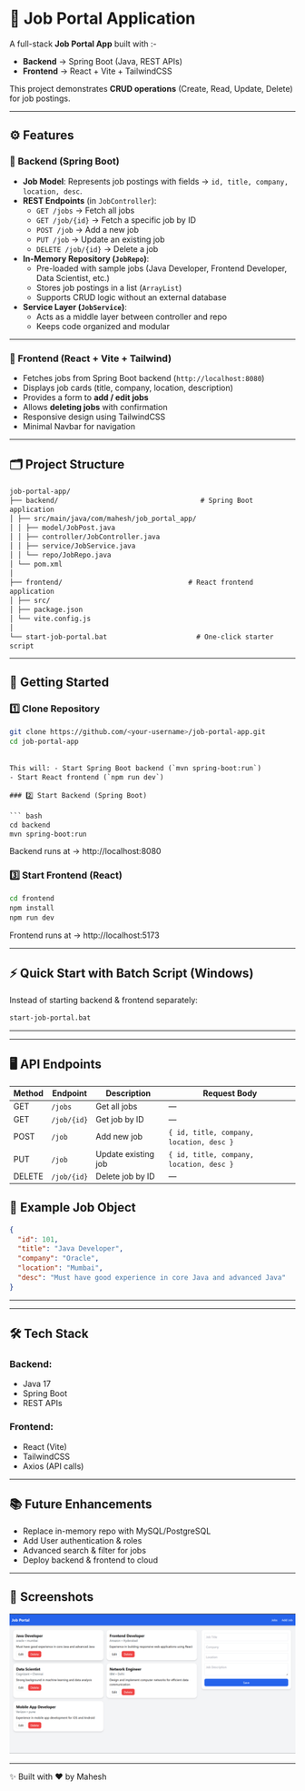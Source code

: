 # 📌 Job Portal Application

A full-stack **Job Portal App** built with :-
- **Backend** → Spring Boot (Java, REST APIs)
- **Frontend** → React + Vite + TailwindCSS

This project demonstrates **CRUD operations** (Create, Read, Update,
Delete) for job postings.

------------------------------------------------------------------------

## ⚙️ Features

### 🔹 Backend (Spring Boot)

-   **Job Model**: Represents job postings with fields →
    `id, title, company, location, desc`.
-   **REST Endpoints** (in `JobController`):
    -   `GET /jobs` → Fetch all jobs
    -   `GET /job/{id}` → Fetch a specific job by ID
    -   `POST /job` → Add a new job
    -   `PUT /job` → Update an existing job
    -   `DELETE /job/{id}` → Delete a job
-   **In-Memory Repository (`JobRepo`)**:
    -   Pre-loaded with sample jobs (Java Developer, Frontend Developer,
        Data Scientist, etc.)
    -   Stores job postings in a list (`ArrayList`)
    -   Supports CRUD logic without an external database
-   **Service Layer (`JobService`)**:
    -   Acts as a middle layer between controller and repo
    -   Keeps code organized and modular

------------------------------------------------------------------------

### 🔹 Frontend (React + Vite + Tailwind)

-   Fetches jobs from Spring Boot backend (`http://localhost:8080`)
-   Displays job cards (title, company, location, description)
-   Provides a form to **add / edit jobs**
-   Allows **deleting jobs** with confirmation
-   Responsive design using TailwindCSS
-   Minimal Navbar for navigation

------------------------------------------------------------------------

## 🗂️ Project Structure

    job-portal-app/
    ├── backend/                                   # Spring Boot application
    │ ├── src/main/java/com/mahesh/job_portal_app/
    │ │ ├── model/JobPost.java
    │ │ ├── controller/JobController.java
    │ │ ├── service/JobService.java
    │ │ └── repo/JobRepo.java
    │ └── pom.xml
    │
    ├── frontend/                               # React frontend application
    │ ├── src/
    │ ├── package.json
    │ └── vite.config.js
    │
    └── start-job-portal.bat                      # One-click starter script

------------------------------------------------------------------------

## 🚀 Getting Started

### 1️⃣ Clone Repository

``` bash
git clone https://github.com/<your-username>/job-portal-app.git
cd job-portal-app
```
```

This will: - Start Spring Boot backend (`mvn spring-boot:run`)
- Start React frontend (`npm run dev`)

### 2️⃣ Start Backend (Spring Boot)

``` bash
cd backend
mvn spring-boot:run
```

Backend runs at → http://localhost:8080

### 3️⃣ Start Frontend (React)

``` bash
cd frontend
npm install
npm run dev
```

Frontend runs at → http://localhost:5173

---
## ⚡ Quick Start with Batch Script (Windows)
Instead of starting backend & frontend separately:

``` bash
start-job-portal.bat
```
---

------------------------------------------------------------------------

## 🖥️ API Endpoints

  | Method  | Endpoint        | Description              | Request Body                           |
|---------|------------------|--------------------------|----------------------------------------|
| GET     | `/jobs`          | Get all jobs             | —                                      |
| GET     | `/job/{id}`      | Get job by ID            | —                                      |
| POST    | `/job`           | Add new job              | `{ id, title, company, location, desc }` |
| PUT     | `/job`           | Update existing job      | `{ id, title, company, location, desc }` |
| DELETE  | `/job/{id}`      | Delete job by ID         | —                                      |


## 📌 Example Job Object

``` json
{
  "id": 101,
  "title": "Java Developer",
  "company": "Oracle",
  "location": "Mumbai",
  "desc": "Must have good experience in core Java and advanced Java"
}
```

------------------------------------------------------------------------



------------------------------------------------------------------------

## 🛠️ Tech Stack

### Backend:

-   Java 17
-   Spring Boot
-   REST APIs

### Frontend:

-   React (Vite)
-   TailwindCSS
-   Axios (API calls)

------------------------------------------------------------------------

## 📚 Future Enhancements

-   Replace in-memory repo with MySQL/PostgreSQL
-   Add User authentication & roles
-   Advanced search & filter for jobs
-   Deploy backend & frontend to cloud

------------------------------------------------------------------------

## 📸 Screenshots
![Job List UI](output.png)


------------------------------------------------------------------------

✨ Built with ❤️ by Mahesh
